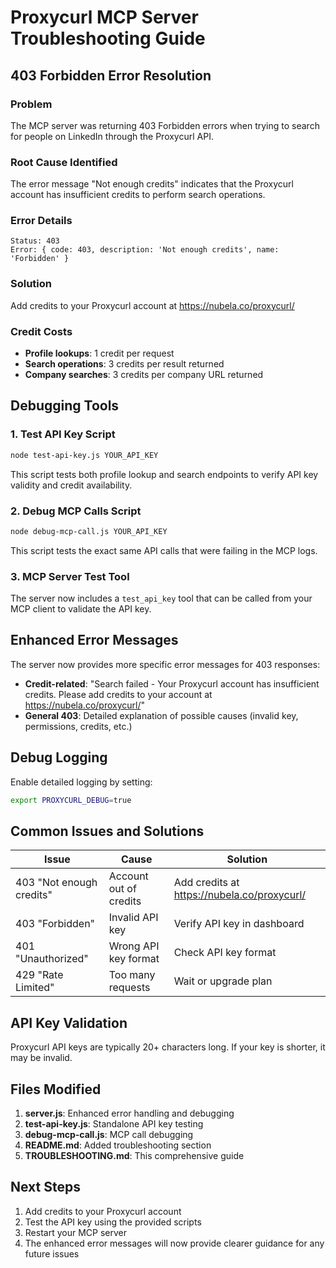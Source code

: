 # Proxycurl MCP Server Troubleshooting Guide

## 403 Forbidden Error Resolution

### Problem
The MCP server was returning 403 Forbidden errors when trying to search for people on LinkedIn through the Proxycurl API.

### Root Cause Identified
The error message "Not enough credits" indicates that the Proxycurl account has insufficient credits to perform search operations.

### Error Details
```
Status: 403
Error: { code: 403, description: 'Not enough credits', name: 'Forbidden' }
```

### Solution
Add credits to your Proxycurl account at https://nubela.co/proxycurl/

### Credit Costs
- **Profile lookups**: 1 credit per request
- **Search operations**: 3 credits per result returned
- **Company searches**: 3 credits per company URL returned

## Debugging Tools

### 1. Test API Key Script
```bash
node test-api-key.js YOUR_API_KEY
```
This script tests both profile lookup and search endpoints to verify API key validity and credit availability.

### 2. Debug MCP Calls Script
```bash
node debug-mcp-call.js YOUR_API_KEY
```
This script tests the exact same API calls that were failing in the MCP logs.

### 3. MCP Server Test Tool
The server now includes a `test_api_key` tool that can be called from your MCP client to validate the API key.

## Enhanced Error Messages

The server now provides more specific error messages for 403 responses:

- **Credit-related**: "Search failed - Your Proxycurl account has insufficient credits. Please add credits to your account at https://nubela.co/proxycurl/"
- **General 403**: Detailed explanation of possible causes (invalid key, permissions, credits, etc.)

## Debug Logging

Enable detailed logging by setting:
```bash
export PROXYCURL_DEBUG=true
```

## Common Issues and Solutions

| Issue | Cause | Solution |
|-------|-------|----------|
| 403 "Not enough credits" | Account out of credits | Add credits at https://nubela.co/proxycurl/ |
| 403 "Forbidden" | Invalid API key | Verify API key in dashboard |
| 401 "Unauthorized" | Wrong API key format | Check API key format |
| 429 "Rate Limited" | Too many requests | Wait or upgrade plan |

## API Key Validation

Proxycurl API keys are typically 20+ characters long. If your key is shorter, it may be invalid.

## Files Modified

1. **server.js**: Enhanced error handling and debugging
2. **test-api-key.js**: Standalone API key testing
3. **debug-mcp-call.js**: MCP call debugging
4. **README.md**: Added troubleshooting section
5. **TROUBLESHOOTING.md**: This comprehensive guide

## Next Steps

1. Add credits to your Proxycurl account
2. Test the API key using the provided scripts
3. Restart your MCP server
4. The enhanced error messages will now provide clearer guidance for any future issues 